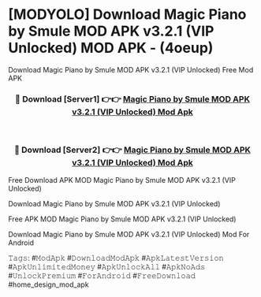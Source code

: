 # [MODYOLO] Download Magic Piano by Smule MOD APK v3.2.1 (VIP Unlocked) MOD APK - (4oeup)
Download Magic Piano by Smule MOD APK v3.2.1 (VIP Unlocked) Free Mod APK

<div align="center">
<h3>🔴 Download [Server1] 👉👉 <a href="https://apk-comot.site?title=Magic_Piano_by_Smule_MOD_APK_v3.2.1_(VIP_Unlocked)">Magic Piano by Smule MOD APK v3.2.1 (VIP Unlocked) Mod Apk</a></h3><br>

<h3>🔴 Download [Server2] 👉👉 <a href="https://apk-comot.site?title=Magic_Piano_by_Smule_MOD_APK_v3.2.1_(VIP_Unlocked)">Magic Piano by Smule MOD APK v3.2.1 (VIP Unlocked) Mod Apk</a></h3>
</div>


Free Download APK MOD Magic Piano by Smule MOD APK v3.2.1 (VIP Unlocked)

Download Magic Piano by Smule MOD APK v3.2.1 (VIP Unlocked) 

Free APK MOD Magic Piano by Smule MOD APK v3.2.1 (VIP Unlocked) 

Download Magic Piano by Smule MOD APK v3.2.1 (VIP Unlocked) Mod For Android

𝚃𝚊𝚐𝚜: #𝙼𝚘𝚍𝙰𝚙𝚔 #𝙳𝚘𝚠𝚗𝚕𝚘𝚊𝚍𝙼𝚘𝚍𝙰𝚙𝚔 #𝙰𝚙𝚔𝙻𝚊𝚝𝚎𝚜𝚝𝚅𝚎𝚛𝚜𝚒𝚘𝚗 #𝙰𝚙𝚔𝚄𝚗𝚕𝚒𝚖𝚒𝚝𝚎𝚍𝙼𝚘𝚗𝚎𝚢 #𝙰𝚙𝚔𝚄𝚗𝚕𝚘𝚌𝚔𝙰𝚕𝚕 #𝙰𝚙𝚔𝙽𝚘𝙰𝚍𝚜 #𝚄𝚗𝚕𝚘𝚌𝚔𝙿𝚛𝚎𝚖𝚒𝚞𝚖 #𝙵𝚘𝚛𝙰𝚗𝚍𝚛𝚘𝚒𝚍 #𝙵𝚛𝚎𝚎𝙳𝚘𝚠𝚗𝚕𝚘𝚊𝚍 #home_design_mod_apk